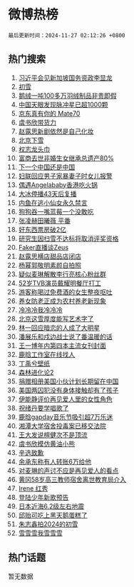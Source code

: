 # 微博热榜

`最后更新时间：2024-11-27 02:12:26 +0800`

## 热门搜索

1. [习近平会见新加坡国务资政李显龙](https://m.weibo.cn/search?containerid=100103type%3D1%26t%3D10%26q%3D%23%E4%B9%A0%E8%BF%91%E5%B9%B3%E4%BC%9A%E8%A7%81%E6%96%B0%E5%8A%A0%E5%9D%A1%E5%9B%BD%E5%8A%A1%E8%B5%84%E6%94%BF%E6%9D%8E%E6%98%BE%E9%BE%99%23&stream_entry_id=51&isnewpage=1&extparam=seat%3D1%26q%3D%2523%25E4%25B9%25A0%25E8%25BF%2591%25E5%25B9%25B3%25E4%25BC%259A%25E8%25A7%2581%25E6%2596%25B0%25E5%258A%25A0%25E5%259D%25A1%25E5%259B%25BD%25E5%258A%25A1%25E8%25B5%2584%25E6%2594%25BF%25E6%259D%258E%25E6%2598%25BE%25E9%25BE%2599%2523%26stream_entry_id%3D51%26c_type%3D51%26filter_type%3Drealtimehot%26cate%3D10103%26pos%3D0%26dgr%3D0%26display_time%3D1732644745%26pre_seqid%3D17326447450360283998031)
1. [初雪](https://m.weibo.cn/search?containerid=100103type%3D1%26t%3D10%26q%3D%E5%88%9D%E9%9B%AA&stream_entry_id=31&isnewpage=1&extparam=seat%3D1%26realpos%3D1%26stream_entry_id%3D31%26lcate%3D5001%26band_rank%3D1%26pos%3D0%26flag%3D16%26q%3D%25E5%2588%259D%25E9%259B%25AA%26dgr%3D0%26c_type%3D31%26cate%3D5001%26filter_type%3Drealtimehot%26display_time%3D1732644745%26pre_seqid%3D17326447450360283998031)
1. [鹅绒一吨100多万羽绒制品非贵即假](https://m.weibo.cn/search?containerid=100103type%3D1%26t%3D10%26q%3D%23%E9%B9%85%E7%BB%92%E4%B8%80%E5%90%A8100%E5%A4%9A%E4%B8%87%E7%BE%BD%E7%BB%92%E5%88%B6%E5%93%81%E9%9D%9E%E8%B4%B5%E5%8D%B3%E5%81%87%23&stream_entry_id=31&isnewpage=1&extparam=seat%3D1%26realpos%3D2%26stream_entry_id%3D31%26lcate%3D5001%26band_rank%3D2%26pos%3D1%26flag%3D0%26q%3D%2523%25E9%25B9%2585%25E7%25BB%2592%25E4%25B8%2580%25E5%2590%25A8100%25E5%25A4%259A%25E4%25B8%2587%25E7%25BE%25BD%25E7%25BB%2592%25E5%2588%25B6%25E5%2593%2581%25E9%259D%259E%25E8%25B4%25B5%25E5%258D%25B3%25E5%2581%2587%2523%26dgr%3D0%26c_type%3D31%26cate%3D5001%26filter_type%3Drealtimehot%26display_time%3D1732644745%26pre_seqid%3D17326447450360283998031)
1. [中国天眼发现脉冲星已超1000颗](https://m.weibo.cn/search?containerid=100103type%3D1%26t%3D10%26q%3D%23%E4%B8%AD%E5%9B%BD%E5%A4%A9%E7%9C%BC%E5%8F%91%E7%8E%B0%E8%84%89%E5%86%B2%E6%98%9F%E5%B7%B2%E8%B6%851000%E9%A2%97%23&stream_entry_id=31&isnewpage=1&extparam=seat%3D1%26realpos%3D3%26stream_entry_id%3D31%26lcate%3D5001%26band_rank%3D3%26pos%3D2%26flag%3D0%26q%3D%2523%25E4%25B8%25AD%25E5%259B%25BD%25E5%25A4%25A9%25E7%259C%25BC%25E5%258F%2591%25E7%258E%25B0%25E8%2584%2589%25E5%2586%25B2%25E6%2598%259F%25E5%25B7%25B2%25E8%25B6%25851000%25E9%25A2%2597%2523%26dgr%3D0%26c_type%3D31%26cate%3D5001%26filter_type%3Drealtimehot%26display_time%3D1732644745%26pre_seqid%3D17326447450360283998031)
1. [京东真有你的 Mate70](https://m.weibo.cn/search?containerid=100103type%3D1%26t%3D10%26q%3D%23%E4%BA%AC%E4%B8%9C%E7%9C%9F%E6%9C%89%E4%BD%A0%E7%9A%84+Mate70%23&stream_entry_id=31&isnewpage=1&extparam=seat%3D1%26stream_entry_id%3D31%26lcate%3D5001%26topic_ad%3D1%26band_rank%3D4%26pos%3D3%26q%3D%2523%25E4%25BA%25AC%25E4%25B8%259C%25E7%259C%259F%25E6%259C%2589%25E4%25BD%25A0%25E7%259A%2584%2520Mate70%2523%26dgr%3D0%26c_type%3D31%26adid%3D266422%26cate%3D5001%26is_ad_pos%3D1%26filter_type%3Drealtimehot%26display_time%3D1732644745%26pre_seqid%3D17326447450360283998031)
1. [虞书欣带货力](https://m.weibo.cn/search?containerid=100103type%3D1%26t%3D10%26q%3D%23%E8%99%9E%E4%B9%A6%E6%AC%A3%E5%B8%A6%E8%B4%A7%E5%8A%9B%23&stream_entry_id=31&isnewpage=1&extparam=seat%3D1%26realpos%3D4%26stream_entry_id%3D31%26lcate%3D5001%26band_rank%3D4%26pos%3D4%26flag%3D0%26q%3D%2523%25E8%2599%259E%25E4%25B9%25A6%25E6%25AC%25A3%25E5%25B8%25A6%25E8%25B4%25A7%25E5%258A%259B%2523%26dgr%3D0%26c_type%3D31%26cate%3D5001%26filter_type%3Drealtimehot%26display_time%3D1732644745%26pre_seqid%3D17326447450360283998031)
1. [赵露思新剧依然是自己化妆](https://m.weibo.cn/search?containerid=100103type%3D1%26t%3D10%26q%3D%23%E8%B5%B5%E9%9C%B2%E6%80%9D%E6%96%B0%E5%89%A7%E4%BE%9D%E7%84%B6%E6%98%AF%E8%87%AA%E5%B7%B1%E5%8C%96%E5%A6%86%23&stream_entry_id=31&isnewpage=1&extparam=seat%3D1%26realpos%3D5%26stream_entry_id%3D31%26lcate%3D5001%26band_rank%3D5%26pos%3D5%26flag%3D0%26q%3D%2523%25E8%25B5%25B5%25E9%259C%25B2%25E6%2580%259D%25E6%2596%25B0%25E5%2589%25A7%25E4%25BE%259D%25E7%2584%25B6%25E6%2598%25AF%25E8%2587%25AA%25E5%25B7%25B1%25E5%258C%2596%25E5%25A6%2586%2523%26dgr%3D0%26c_type%3D31%26cate%3D5001%26filter_type%3Drealtimehot%26display_time%3D1732644745%26pre_seqid%3D17326447450360283998031)
1. [北京下雪](https://m.weibo.cn/search?containerid=100103type%3D1%26t%3D10%26q%3D%E5%8C%97%E4%BA%AC%E4%B8%8B%E9%9B%AA&stream_entry_id=31&isnewpage=1&extparam=seat%3D1%26realpos%3D6%26stream_entry_id%3D31%26lcate%3D5001%26band_rank%3D6%26pos%3D6%26flag%3D16%26q%3D%25E5%258C%2597%25E4%25BA%25AC%25E4%25B8%258B%25E9%259B%25AA%26dgr%3D0%26c_type%3D31%26cate%3D5001%26filter_type%3Drealtimehot%26display_time%3D1732644745%26pre_seqid%3D17326447450360283998031)
1. [权志龙头巾](https://m.weibo.cn/search?containerid=100103type%3D1%26t%3D10%26q%3D%E6%9D%83%E5%BF%97%E9%BE%99%E5%A4%B4%E5%B7%BE&stream_entry_id=31&isnewpage=1&extparam=seat%3D1%26realpos%3D7%26stream_entry_id%3D31%26lcate%3D5001%26band_rank%3D7%26pos%3D7%26flag%3D0%26q%3D%25E6%259D%2583%25E5%25BF%2597%25E9%25BE%2599%25E5%25A4%25B4%25E5%25B7%25BE%26dgr%3D0%26c_type%3D31%26cate%3D5001%26filter_type%3Drealtimehot%26display_time%3D1732644745%26pre_seqid%3D17326447450360283998031)
1. [富商去世非婚生女继承总遗产80%](https://m.weibo.cn/search?containerid=100103type%3D1%26t%3D10%26q%3D%23%E5%AF%8C%E5%95%86%E5%8E%BB%E4%B8%96%E9%9D%9E%E5%A9%9A%E7%94%9F%E5%A5%B3%E7%BB%A7%E6%89%BF%E6%80%BB%E9%81%97%E4%BA%A780%25%23&stream_entry_id=31&isnewpage=1&extparam=seat%3D1%26realpos%3D8%26stream_entry_id%3D31%26lcate%3D5001%26band_rank%3D8%26pos%3D8%26flag%3D0%26q%3D%2523%25E5%25AF%258C%25E5%2595%2586%25E5%258E%25BB%25E4%25B8%2596%25E9%259D%259E%25E5%25A9%259A%25E7%2594%259F%25E5%25A5%25B3%25E7%25BB%25A7%25E6%2589%25BF%25E6%2580%25BB%25E9%2581%2597%25E4%25BA%25A780%2525%2523%26dgr%3D0%26c_type%3D31%26cate%3D5001%26filter_type%3Drealtimehot%26display_time%3D1732644745%26pre_seqid%3D17326447450360283998031)
1. [下一个中国还是中国](https://m.weibo.cn/search?containerid=100103type%3D1%26t%3D10%26q%3D%23%E4%B8%8B%E4%B8%80%E4%B8%AA%E4%B8%AD%E5%9B%BD%E8%BF%98%E6%98%AF%E4%B8%AD%E5%9B%BD%23&stream_entry_id=31&isnewpage=1&extparam=seat%3D1%26realpos%3D9%26stream_entry_id%3D31%26lcate%3D5001%26band_rank%3D9%26pos%3D9%26flag%3D1%26q%3D%2523%25E4%25B8%258B%25E4%25B8%2580%25E4%25B8%25AA%25E4%25B8%25AD%25E5%259B%25BD%25E8%25BF%2598%25E6%2598%25AF%25E4%25B8%25AD%25E5%259B%25BD%2523%26dgr%3D0%26c_type%3D31%26cate%3D5001%26filter_type%3Drealtimehot%26display_time%3D1732644745%26pre_seqid%3D17326447450360283998031)
1. [妇联回应男子家暴妻子时女儿报警](https://m.weibo.cn/search?containerid=100103type%3D1%26t%3D10%26q%3D%23%E5%A6%87%E8%81%94%E5%9B%9E%E5%BA%94%E7%94%B7%E5%AD%90%E5%AE%B6%E6%9A%B4%E5%A6%BB%E5%AD%90%E6%97%B6%E5%A5%B3%E5%84%BF%E6%8A%A5%E8%AD%A6%23&stream_entry_id=31&isnewpage=1&extparam=seat%3D1%26realpos%3D10%26stream_entry_id%3D31%26lcate%3D5001%26band_rank%3D10%26pos%3D10%26flag%3D1%26q%3D%2523%25E5%25A6%2587%25E8%2581%2594%25E5%259B%259E%25E5%25BA%2594%25E7%2594%25B7%25E5%25AD%2590%25E5%25AE%25B6%25E6%259A%25B4%25E5%25A6%25BB%25E5%25AD%2590%25E6%2597%25B6%25E5%25A5%25B3%25E5%2584%25BF%25E6%258A%25A5%25E8%25AD%25A6%2523%26dgr%3D0%26c_type%3D31%26cate%3D5001%26filter_type%3Drealtimehot%26display_time%3D1732644745%26pre_seqid%3D17326447450360283998031)
1. [偶遇Angelababy香港吃火锅](https://m.weibo.cn/search?containerid=100103type%3D1%26t%3D10%26q%3D%23%E5%81%B6%E9%81%87Angelababy%E9%A6%99%E6%B8%AF%E5%90%83%E7%81%AB%E9%94%85%23&stream_entry_id=31&isnewpage=1&extparam=seat%3D1%26realpos%3D11%26stream_entry_id%3D31%26lcate%3D5001%26band_rank%3D11%26pos%3D11%26flag%3D2%26q%3D%2523%25E5%2581%25B6%25E9%2581%2587Angelababy%25E9%25A6%2599%25E6%25B8%25AF%25E5%2590%2583%25E7%2581%25AB%25E9%2594%2585%2523%26dgr%3D0%26c_type%3D31%26cate%3D5001%26filter_type%3Drealtimehot%26display_time%3D1732644745%26pre_seqid%3D17326447450360283998031)
1. [大冰停播43天后复播](https://m.weibo.cn/search?containerid=100103type%3D1%26t%3D10%26q%3D%23%E5%A4%A7%E5%86%B0%E5%81%9C%E6%92%AD43%E5%A4%A9%E5%90%8E%E5%A4%8D%E6%92%AD%23&stream_entry_id=31&isnewpage=1&extparam=seat%3D1%26realpos%3D12%26stream_entry_id%3D31%26lcate%3D5001%26band_rank%3D12%26pos%3D12%26flag%3D0%26q%3D%2523%25E5%25A4%25A7%25E5%2586%25B0%25E5%2581%259C%25E6%2592%25AD43%25E5%25A4%25A9%25E5%2590%258E%25E5%25A4%258D%25E6%2592%25AD%2523%26dgr%3D0%26c_type%3D31%26cate%3D5001%26filter_type%3Drealtimehot%26display_time%3D1732644745%26pre_seqid%3D17326447450360283998031)
1. [内鱼在逃小仙女永久禁言](https://m.weibo.cn/search?containerid=100103type%3D1%26t%3D10%26q%3D%23%E5%86%85%E9%B1%BC%E5%9C%A8%E9%80%83%E5%B0%8F%E4%BB%99%E5%A5%B3%E6%B0%B8%E4%B9%85%E7%A6%81%E8%A8%80%23&stream_entry_id=31&isnewpage=1&extparam=seat%3D1%26realpos%3D13%26stream_entry_id%3D31%26lcate%3D5001%26band_rank%3D13%26pos%3D13%26flag%3D0%26q%3D%2523%25E5%2586%2585%25E9%25B1%25BC%25E5%259C%25A8%25E9%2580%2583%25E5%25B0%258F%25E4%25BB%2599%25E5%25A5%25B3%25E6%25B0%25B8%25E4%25B9%2585%25E7%25A6%2581%25E8%25A8%2580%2523%26dgr%3D0%26c_type%3D31%26cate%3D5001%26filter_type%3Drealtimehot%26display_time%3D1732644745%26pre_seqid%3D17326447450360283998031)
1. [狗狗吞一嘴蓝莓一个没敢吃](https://m.weibo.cn/search?containerid=100103type%3D1%26t%3D10%26q%3D%23%E7%8B%97%E7%8B%97%E5%90%9E%E4%B8%80%E5%98%B4%E8%93%9D%E8%8E%93%E4%B8%80%E4%B8%AA%E6%B2%A1%E6%95%A2%E5%90%83%23&stream_entry_id=31&isnewpage=1&extparam=seat%3D1%26realpos%3D14%26stream_entry_id%3D31%26lcate%3D5001%26band_rank%3D14%26pos%3D14%26flag%3D0%26q%3D%2523%25E7%258B%2597%25E7%258B%2597%25E5%2590%259E%25E4%25B8%2580%25E5%2598%25B4%25E8%2593%259D%25E8%258E%2593%25E4%25B8%2580%25E4%25B8%25AA%25E6%25B2%25A1%25E6%2595%25A2%25E5%2590%2583%2523%26dgr%3D0%26c_type%3D31%26cate%3D5001%26filter_type%3Drealtimehot%26display_time%3D1732644745%26pre_seqid%3D17326447450360283998031)
1. [张凌赫田曦薇 平番](https://m.weibo.cn/search?containerid=100103type%3D1%26t%3D10%26q%3D%E5%BC%A0%E5%87%8C%E8%B5%AB%E7%94%B0%E6%9B%A6%E8%96%87+%E5%B9%B3%E7%95%AA&stream_entry_id=31&isnewpage=1&extparam=seat%3D1%26realpos%3D15%26stream_entry_id%3D31%26lcate%3D5001%26band_rank%3D15%26pos%3D15%26flag%3D0%26q%3D%25E5%25BC%25A0%25E5%2587%258C%25E8%25B5%25AB%25E7%2594%25B0%25E6%259B%25A6%25E8%2596%2587%2520%25E5%25B9%25B3%25E7%2595%25AA%26dgr%3D0%26c_type%3D31%26cate%3D5001%26filter_type%3Drealtimehot%26display_time%3D1732644745%26pre_seqid%3D17326447450360283998031)
1. [好东西票房破2亿](https://m.weibo.cn/search?containerid=100103type%3D1%26t%3D10%26q%3D%23%E5%A5%BD%E4%B8%9C%E8%A5%BF%E7%A5%A8%E6%88%BF%E7%A0%B42%E4%BA%BF%23&stream_entry_id=31&isnewpage=1&extparam=seat%3D1%26realpos%3D16%26stream_entry_id%3D31%26lcate%3D5001%26band_rank%3D16%26pos%3D16%26flag%3D0%26q%3D%2523%25E5%25A5%25BD%25E4%25B8%259C%25E8%25A5%25BF%25E7%25A5%25A8%25E6%2588%25BF%25E7%25A0%25B42%25E4%25BA%25BF%2523%26dgr%3D0%26c_type%3D31%26cate%3D5001%26filter_type%3Drealtimehot%26display_time%3D1732644745%26pre_seqid%3D17326447450360283998031)
1. [研究生因扫雪不达标将取消评奖资格](https://m.weibo.cn/search?containerid=100103type%3D1%26t%3D10%26q%3D%23%E7%A0%94%E7%A9%B6%E7%94%9F%E5%9B%A0%E6%89%AB%E9%9B%AA%E4%B8%8D%E8%BE%BE%E6%A0%87%E5%B0%86%E5%8F%96%E6%B6%88%E8%AF%84%E5%A5%96%E8%B5%84%E6%A0%BC%23&stream_entry_id=31&isnewpage=1&extparam=seat%3D1%26realpos%3D17%26stream_entry_id%3D31%26lcate%3D5001%26band_rank%3D17%26pos%3D17%26flag%3D0%26q%3D%2523%25E7%25A0%2594%25E7%25A9%25B6%25E7%2594%259F%25E5%259B%25A0%25E6%2589%25AB%25E9%259B%25AA%25E4%25B8%258D%25E8%25BE%25BE%25E6%25A0%2587%25E5%25B0%2586%25E5%258F%2596%25E6%25B6%2588%25E8%25AF%2584%25E5%25A5%2596%25E8%25B5%2584%25E6%25A0%25BC%2523%26dgr%3D0%26c_type%3D31%26cate%3D5001%26filter_type%3Drealtimehot%26display_time%3D1732644745%26pre_seqid%3D17326447450360283998031)
1. [Faker直播谈Zeus](https://m.weibo.cn/search?containerid=100103type%3D1%26t%3D10%26q%3D%23Faker%E7%9B%B4%E6%92%AD%E8%B0%88Zeus%23&stream_entry_id=31&isnewpage=1&extparam=seat%3D1%26realpos%3D18%26stream_entry_id%3D31%26lcate%3D5001%26band_rank%3D18%26pos%3D18%26flag%3D0%26q%3D%2523Faker%25E7%259B%25B4%25E6%2592%25AD%25E8%25B0%2588Zeus%2523%26dgr%3D0%26c_type%3D31%26cate%3D5001%26filter_type%3Drealtimehot%26display_time%3D1732644745%26pre_seqid%3D17326447450360283998031)
1. [赵露思横店甜品店闭店](https://m.weibo.cn/search?containerid=100103type%3D1%26t%3D10%26q%3D%23%E8%B5%B5%E9%9C%B2%E6%80%9D%E6%A8%AA%E5%BA%97%E7%94%9C%E5%93%81%E5%BA%97%E9%97%AD%E5%BA%97%23&stream_entry_id=31&isnewpage=1&extparam=seat%3D1%26realpos%3D19%26stream_entry_id%3D31%26lcate%3D5001%26band_rank%3D19%26pos%3D19%26flag%3D0%26q%3D%2523%25E8%25B5%25B5%25E9%259C%25B2%25E6%2580%259D%25E6%25A8%25AA%25E5%25BA%2597%25E7%2594%259C%25E5%2593%2581%25E5%25BA%2597%25E9%2597%25AD%25E5%25BA%2597%2523%26dgr%3D0%26c_type%3D31%26cate%3D5001%26filter_type%3Drealtimehot%26display_time%3D1732644745%26pre_seqid%3D17326447450360283998031)
1. [杨幂郭敬明素颜自拍照](https://m.weibo.cn/search?containerid=100103type%3D1%26t%3D10%26q%3D%23%E6%9D%A8%E5%B9%82%E9%83%AD%E6%95%AC%E6%98%8E%E7%B4%A0%E9%A2%9C%E8%87%AA%E6%8B%8D%E7%85%A7%23&stream_entry_id=31&isnewpage=1&extparam=seat%3D1%26realpos%3D20%26stream_entry_id%3D31%26lcate%3D5001%26band_rank%3D20%26pos%3D20%26flag%3D0%26q%3D%2523%25E6%259D%25A8%25E5%25B9%2582%25E9%2583%25AD%25E6%2595%25AC%25E6%2598%258E%25E7%25B4%25A0%25E9%25A2%259C%25E8%2587%25AA%25E6%258B%258D%25E7%2585%25A7%2523%26dgr%3D0%26c_type%3D31%26cate%3D5001%26filter_type%3Drealtimehot%26display_time%3D1732644745%26pre_seqid%3D17326447450360283998031)
1. [疑似麦琳解散李行亮核心粉丝群](https://m.weibo.cn/search?containerid=100103type%3D1%26t%3D10%26q%3D%23%E7%96%91%E4%BC%BC%E9%BA%A6%E7%90%B3%E8%A7%A3%E6%95%A3%E6%9D%8E%E8%A1%8C%E4%BA%AE%E6%A0%B8%E5%BF%83%E7%B2%89%E4%B8%9D%E7%BE%A4%23&stream_entry_id=31&isnewpage=1&extparam=seat%3D1%26realpos%3D21%26stream_entry_id%3D31%26lcate%3D5001%26band_rank%3D21%26pos%3D21%26flag%3D1%26q%3D%2523%25E7%2596%2591%25E4%25BC%25BC%25E9%25BA%25A6%25E7%2590%25B3%25E8%25A7%25A3%25E6%2595%25A3%25E6%259D%258E%25E8%25A1%258C%25E4%25BA%25AE%25E6%25A0%25B8%25E5%25BF%2583%25E7%25B2%2589%25E4%25B8%259D%25E7%25BE%25A4%2523%26dgr%3D0%26c_type%3D31%26cate%3D5001%26filter_type%3Drealtimehot%26display_time%3D1732644745%26pre_seqid%3D17326447450360283998031)
1. [52岁TVB演员戴耀明餐厅打工](https://m.weibo.cn/search?containerid=100103type%3D1%26t%3D10%26q%3D%2352%E5%B2%81TVB%E6%BC%94%E5%91%98%E6%88%B4%E8%80%80%E6%98%8E%E9%A4%90%E5%8E%85%E6%89%93%E5%B7%A5%23&stream_entry_id=31&isnewpage=1&extparam=seat%3D1%26realpos%3D22%26stream_entry_id%3D31%26lcate%3D5001%26band_rank%3D22%26pos%3D22%26flag%3D0%26q%3D%252352%25E5%25B2%2581TVB%25E6%25BC%2594%25E5%2591%2598%25E6%2588%25B4%25E8%2580%2580%25E6%2598%258E%25E9%25A4%2590%25E5%258E%2585%25E6%2589%2593%25E5%25B7%25A5%2523%26dgr%3D0%26c_type%3D31%26cate%3D5001%26filter_type%3Drealtimehot%26display_time%3D1732644745%26pre_seqid%3D17326447450360283998031)
1. [游客称喝过免费酒的女生整夜呕吐](https://m.weibo.cn/search?containerid=100103type%3D1%26t%3D10%26q%3D%23%E6%B8%B8%E5%AE%A2%E7%A7%B0%E5%96%9D%E8%BF%87%E5%85%8D%E8%B4%B9%E9%85%92%E7%9A%84%E5%A5%B3%E7%94%9F%E6%95%B4%E5%A4%9C%E5%91%95%E5%90%90%23&stream_entry_id=31&isnewpage=1&extparam=seat%3D1%26realpos%3D23%26stream_entry_id%3D31%26lcate%3D5001%26band_rank%3D23%26pos%3D23%26flag%3D0%26q%3D%2523%25E6%25B8%25B8%25E5%25AE%25A2%25E7%25A7%25B0%25E5%2596%259D%25E8%25BF%2587%25E5%2585%258D%25E8%25B4%25B9%25E9%2585%2592%25E7%259A%2584%25E5%25A5%25B3%25E7%2594%259F%25E6%2595%25B4%25E5%25A4%259C%25E5%2591%2595%25E5%2590%2590%2523%26dgr%3D0%26c_type%3D31%26cate%3D5001%26filter_type%3Drealtimehot%26display_time%3D1732644745%26pre_seqid%3D17326447450360283998031)
1. [养女防老正成为农村养老新现象](https://m.weibo.cn/search?containerid=100103type%3D1%26t%3D10%26q%3D%23%E5%85%BB%E5%A5%B3%E9%98%B2%E8%80%81%E6%AD%A3%E6%88%90%E4%B8%BA%E5%86%9C%E6%9D%91%E5%85%BB%E8%80%81%E6%96%B0%E7%8E%B0%E8%B1%A1%23&stream_entry_id=31&isnewpage=1&extparam=seat%3D1%26realpos%3D24%26stream_entry_id%3D31%26lcate%3D5001%26band_rank%3D24%26pos%3D24%26flag%3D0%26q%3D%2523%25E5%2585%25BB%25E5%25A5%25B3%25E9%2598%25B2%25E8%2580%2581%25E6%25AD%25A3%25E6%2588%2590%25E4%25B8%25BA%25E5%2586%259C%25E6%259D%2591%25E5%2585%25BB%25E8%2580%2581%25E6%2596%25B0%25E7%258E%25B0%25E8%25B1%25A1%2523%26dgr%3D0%26c_type%3D31%26cate%3D5001%26filter_type%3Drealtimehot%26display_time%3D1732644745%26pre_seqid%3D17326447450360283998031)
1. [冷冷冷我冷冷冷](https://m.weibo.cn/search?containerid=100103type%3D1%26t%3D10%26q%3D%23%E5%86%B7%E5%86%B7%E5%86%B7%E6%88%91%E5%86%B7%E5%86%B7%E5%86%B7%23&stream_entry_id=31&isnewpage=1&extparam=seat%3D1%26realpos%3D25%26stream_entry_id%3D31%26lcate%3D5001%26band_rank%3D25%26pos%3D25%26flag%3D0%26q%3D%2523%25E5%2586%25B7%25E5%2586%25B7%25E5%2586%25B7%25E6%2588%2591%25E5%2586%25B7%25E5%2586%25B7%25E5%2586%25B7%2523%26dgr%3D0%26c_type%3D31%26cate%3D5001%26filter_type%3Drealtimehot%26display_time%3D1732644745%26pre_seqid%3D17326447450360283998031)
1. [北京这雪厚度能写艺术字了](https://m.weibo.cn/search?containerid=100103type%3D1%26t%3D10%26q%3D%23%E5%8C%97%E4%BA%AC%E8%BF%99%E9%9B%AA%E5%8E%9A%E5%BA%A6%E8%83%BD%E5%86%99%E8%89%BA%E6%9C%AF%E5%AD%97%E4%BA%86%23&stream_entry_id=31&isnewpage=1&extparam=seat%3D1%26realpos%3D26%26stream_entry_id%3D31%26lcate%3D5001%26band_rank%3D26%26pos%3D26%26flag%3D0%26q%3D%2523%25E5%258C%2597%25E4%25BA%25AC%25E8%25BF%2599%25E9%259B%25AA%25E5%258E%259A%25E5%25BA%25A6%25E8%2583%25BD%25E5%2586%2599%25E8%2589%25BA%25E6%259C%25AF%25E5%25AD%2597%25E4%25BA%2586%2523%26dgr%3D0%26c_type%3D31%26cate%3D5001%26filter_type%3Drealtimehot%26display_time%3D1732644745%26pre_seqid%3D17326447450360283998031)
1. [林一回应暗恋的人成了大明星](https://m.weibo.cn/search?containerid=100103type%3D1%26t%3D10%26q%3D%E6%9E%97%E4%B8%80%E5%9B%9E%E5%BA%94%E6%9A%97%E6%81%8B%E7%9A%84%E4%BA%BA%E6%88%90%E4%BA%86%E5%A4%A7%E6%98%8E%E6%98%9F&stream_entry_id=31&isnewpage=1&extparam=seat%3D1%26realpos%3D27%26stream_entry_id%3D31%26lcate%3D5001%26band_rank%3D27%26pos%3D27%26flag%3D0%26q%3D%25E6%259E%2597%25E4%25B8%2580%25E5%259B%259E%25E5%25BA%2594%25E6%259A%2597%25E6%2581%258B%25E7%259A%2584%25E4%25BA%25BA%25E6%2588%2590%25E4%25BA%2586%25E5%25A4%25A7%25E6%2598%258E%25E6%2598%259F%26dgr%3D0%26c_type%3D31%26cate%3D5001%26filter_type%3Drealtimehot%26display_time%3D1732644745%26pre_seqid%3D17326447450360283998031)
1. [潘展乐和戍边战士说了番温暖的话](https://m.weibo.cn/search?containerid=100103type%3D1%26t%3D10%26q%3D%23%E6%BD%98%E5%B1%95%E4%B9%90%E5%92%8C%E6%88%8D%E8%BE%B9%E6%88%98%E5%A3%AB%E8%AF%B4%E4%BA%86%E7%95%AA%E6%B8%A9%E6%9A%96%E7%9A%84%E8%AF%9D%23&stream_entry_id=31&isnewpage=1&extparam=seat%3D1%26realpos%3D28%26stream_entry_id%3D31%26lcate%3D5001%26band_rank%3D28%26pos%3D28%26flag%3D1%26q%3D%2523%25E6%25BD%2598%25E5%25B1%2595%25E4%25B9%2590%25E5%2592%258C%25E6%2588%258D%25E8%25BE%25B9%25E6%2588%2598%25E5%25A3%25AB%25E8%25AF%25B4%25E4%25BA%2586%25E7%2595%25AA%25E6%25B8%25A9%25E6%259A%2596%25E7%259A%2584%25E8%25AF%259D%2523%26dgr%3D0%26c_type%3D31%26cate%3D5001%26filter_type%3Drealtimehot%26display_time%3D1732644745%26pre_seqid%3D17326447450360283998031)
1. [王一博年内第四本主流女刊封面](https://m.weibo.cn/search?containerid=100103type%3D1%26t%3D10%26q%3D%23%E7%8E%8B%E4%B8%80%E5%8D%9A%E5%B9%B4%E5%86%85%E7%AC%AC%E5%9B%9B%E6%9C%AC%E4%B8%BB%E6%B5%81%E5%A5%B3%E5%88%8A%E5%B0%81%E9%9D%A2%23&stream_entry_id=31&isnewpage=1&extparam=seat%3D1%26realpos%3D29%26stream_entry_id%3D31%26lcate%3D5001%26band_rank%3D29%26pos%3D29%26flag%3D1%26q%3D%2523%25E7%258E%258B%25E4%25B8%2580%25E5%258D%259A%25E5%25B9%25B4%25E5%2586%2585%25E7%25AC%25AC%25E5%259B%259B%25E6%259C%25AC%25E4%25B8%25BB%25E6%25B5%2581%25E5%25A5%25B3%25E5%2588%258A%25E5%25B0%2581%25E9%259D%25A2%2523%26dgr%3D0%26c_type%3D31%26cate%3D5001%26filter_type%3Drealtimehot%26display_time%3D1732644745%26pre_seqid%3D17326447450360283998031)
1. [鹿晗工作室在线找人](https://m.weibo.cn/search?containerid=100103type%3D1%26t%3D10%26q%3D%23%E9%B9%BF%E6%99%97%E5%B7%A5%E4%BD%9C%E5%AE%A4%E5%9C%A8%E7%BA%BF%E6%89%BE%E4%BA%BA%23&stream_entry_id=31&isnewpage=1&extparam=seat%3D1%26realpos%3D30%26stream_entry_id%3D31%26lcate%3D5001%26band_rank%3D30%26pos%3D30%26flag%3D0%26q%3D%2523%25E9%25B9%25BF%25E6%2599%2597%25E5%25B7%25A5%25E4%25BD%259C%25E5%25AE%25A4%25E5%259C%25A8%25E7%25BA%25BF%25E6%2589%25BE%25E4%25BA%25BA%2523%26dgr%3D0%26c_type%3D31%26cate%3D5001%26filter_type%3Drealtimehot%26display_time%3D1732644745%26pre_seqid%3D17326447450360283998031)
1. [丁禹兮壁纸](https://m.weibo.cn/search?containerid=100103type%3D1%26t%3D10%26q%3D%E4%B8%81%E7%A6%B9%E5%85%AE%E5%A3%81%E7%BA%B8&stream_entry_id=31&isnewpage=1&extparam=seat%3D1%26realpos%3D31%26stream_entry_id%3D31%26lcate%3D5001%26band_rank%3D31%26pos%3D31%26flag%3D0%26q%3D%25E4%25B8%2581%25E7%25A6%25B9%25E5%2585%25AE%25E5%25A3%2581%25E7%25BA%25B8%26dgr%3D0%26c_type%3D31%26cate%3D5001%26filter_type%3Drealtimehot%26display_time%3D1732644745%26pre_seqid%3D17326447450360283998031)
1. [森林进化论2](https://m.weibo.cn/search?containerid=100103type%3D1%26t%3D10%26q%3D%E6%A3%AE%E6%9E%97%E8%BF%9B%E5%8C%96%E8%AE%BA2&stream_entry_id=31&isnewpage=1&extparam=seat%3D1%26realpos%3D32%26stream_entry_id%3D31%26lcate%3D5001%26band_rank%3D32%26pos%3D32%26flag%3D1%26q%3D%25E6%25A3%25AE%25E6%259E%2597%25E8%25BF%259B%25E5%258C%2596%25E8%25AE%25BA2%26dgr%3D0%26c_type%3D31%26cate%3D5001%26filter_type%3Drealtimehot%26display_time%3D1732644745%26pre_seqid%3D17326447450360283998031)
1. [捐赠相册美国小伙计划长期留在中国](https://m.weibo.cn/search?containerid=100103type%3D1%26t%3D10%26q%3D%23%E6%8D%90%E8%B5%A0%E7%9B%B8%E5%86%8C%E7%BE%8E%E5%9B%BD%E5%B0%8F%E4%BC%99%E8%AE%A1%E5%88%92%E9%95%BF%E6%9C%9F%E7%95%99%E5%9C%A8%E4%B8%AD%E5%9B%BD%23&stream_entry_id=31&isnewpage=1&extparam=seat%3D1%26realpos%3D33%26stream_entry_id%3D31%26lcate%3D5001%26band_rank%3D33%26pos%3D33%26flag%3D0%26q%3D%2523%25E6%258D%2590%25E8%25B5%25A0%25E7%259B%25B8%25E5%2586%258C%25E7%25BE%258E%25E5%259B%25BD%25E5%25B0%258F%25E4%25BC%2599%25E8%25AE%25A1%25E5%2588%2592%25E9%2595%25BF%25E6%259C%259F%25E7%2595%2599%25E5%259C%25A8%25E4%25B8%25AD%25E5%259B%25BD%2523%26dgr%3D0%26c_type%3D31%26cate%3D5001%26filter_type%3Drealtimehot%26display_time%3D1732644745%26pre_seqid%3D17326447450360283998031)
1. [美国两囚犯没有身体接触却有了孩子](https://m.weibo.cn/search?containerid=100103type%3D1%26t%3D10%26q%3D%23%E7%BE%8E%E5%9B%BD%E4%B8%A4%E5%9B%9A%E7%8A%AF%E6%B2%A1%E6%9C%89%E8%BA%AB%E4%BD%93%E6%8E%A5%E8%A7%A6%E5%8D%B4%E6%9C%89%E4%BA%86%E5%AD%A9%E5%AD%90%23&stream_entry_id=31&isnewpage=1&extparam=seat%3D1%26realpos%3D34%26stream_entry_id%3D31%26lcate%3D5001%26band_rank%3D34%26pos%3D34%26flag%3D0%26q%3D%2523%25E7%25BE%258E%25E5%259B%25BD%25E4%25B8%25A4%25E5%259B%259A%25E7%258A%25AF%25E6%25B2%25A1%25E6%259C%2589%25E8%25BA%25AB%25E4%25BD%2593%25E6%258E%25A5%25E8%25A7%25A6%25E5%258D%25B4%25E6%259C%2589%25E4%25BA%2586%25E5%25AD%25A9%25E5%25AD%2590%2523%26dgr%3D0%26c_type%3D31%26cate%3D5001%26filter_type%3Drealtimehot%26display_time%3D1732644745%26pre_seqid%3D17326447450360283998031)
1. [伊能静评价再见爱人里的女性角色](https://m.weibo.cn/search?containerid=100103type%3D1%26t%3D10%26q%3D%E4%BC%8A%E8%83%BD%E9%9D%99%E8%AF%84%E4%BB%B7%E5%86%8D%E8%A7%81%E7%88%B1%E4%BA%BA%E9%87%8C%E7%9A%84%E5%A5%B3%E6%80%A7%E8%A7%92%E8%89%B2&stream_entry_id=31&isnewpage=1&extparam=seat%3D1%26realpos%3D35%26stream_entry_id%3D31%26lcate%3D5001%26band_rank%3D35%26pos%3D35%26flag%3D0%26q%3D%25E4%25BC%258A%25E8%2583%25BD%25E9%259D%2599%25E8%25AF%2584%25E4%25BB%25B7%25E5%2586%258D%25E8%25A7%2581%25E7%2588%25B1%25E4%25BA%25BA%25E9%2587%258C%25E7%259A%2584%25E5%25A5%25B3%25E6%2580%25A7%25E8%25A7%2592%25E8%2589%25B2%26dgr%3D0%26c_type%3D31%26cate%3D5001%26filter_type%3Drealtimehot%26display_time%3D1732644745%26pre_seqid%3D17326447450360283998031)
1. [祝绪丹要学唱歌了](https://m.weibo.cn/search?containerid=100103type%3D1%26t%3D10%26q%3D%E7%A5%9D%E7%BB%AA%E4%B8%B9%E8%A6%81%E5%AD%A6%E5%94%B1%E6%AD%8C%E4%BA%86&stream_entry_id=31&isnewpage=1&extparam=seat%3D1%26realpos%3D36%26stream_entry_id%3D31%26lcate%3D5001%26band_rank%3D36%26pos%3D36%26flag%3D1%26q%3D%25E7%25A5%259D%25E7%25BB%25AA%25E4%25B8%25B9%25E8%25A6%2581%25E5%25AD%25A6%25E5%2594%25B1%25E6%25AD%258C%25E4%25BA%2586%26dgr%3D0%26c_type%3D31%26cate%3D5001%26filter_type%3Drealtimehot%26display_time%3D1732644745%26pre_seqid%3D17326447450360283998031)
1. [鹿晗gapday音乐节吸引超7万乐迷](https://m.weibo.cn/search?containerid=100103type%3D1%26t%3D10%26q%3D%23%E9%B9%BF%E6%99%97gapday%E9%9F%B3%E4%B9%90%E8%8A%82%E5%90%B8%E5%BC%95%E8%B6%857%E4%B8%87%E4%B9%90%E8%BF%B7%23&stream_entry_id=31&isnewpage=1&extparam=seat%3D1%26realpos%3D37%26stream_entry_id%3D31%26lcate%3D5001%26band_rank%3D37%26pos%3D37%26flag%3D1%26q%3D%2523%25E9%25B9%25BF%25E6%2599%2597gapday%25E9%259F%25B3%25E4%25B9%2590%25E8%258A%2582%25E5%2590%25B8%25E5%25BC%2595%25E8%25B6%25857%25E4%25B8%2587%25E4%25B9%2590%25E8%25BF%25B7%2523%26dgr%3D0%26c_type%3D31%26cate%3D5001%26filter_type%3Drealtimehot%26display_time%3D1732644745%26pre_seqid%3D17326447450360283998031)
1. [湘潭大学宿舍投毒案已移交法院](https://m.weibo.cn/search?containerid=100103type%3D1%26t%3D10%26q%3D%23%E6%B9%98%E6%BD%AD%E5%A4%A7%E5%AD%A6%E5%AE%BF%E8%88%8D%E6%8A%95%E6%AF%92%E6%A1%88%E5%B7%B2%E7%A7%BB%E4%BA%A4%E6%B3%95%E9%99%A2%23&stream_entry_id=31&isnewpage=1&extparam=seat%3D1%26realpos%3D38%26stream_entry_id%3D31%26lcate%3D5001%26band_rank%3D38%26pos%3D38%26flag%3D0%26q%3D%2523%25E6%25B9%2598%25E6%25BD%25AD%25E5%25A4%25A7%25E5%25AD%25A6%25E5%25AE%25BF%25E8%2588%258D%25E6%258A%2595%25E6%25AF%2592%25E6%25A1%2588%25E5%25B7%25B2%25E7%25A7%25BB%25E4%25BA%25A4%25E6%25B3%2595%25E9%2599%25A2%2523%26dgr%3D0%26c_type%3D31%26cate%3D5001%26filter_type%3Drealtimehot%26display_time%3D1732644745%26pre_seqid%3D17326447450360283998031)
1. [王大发说檀健次不是顶流](https://m.weibo.cn/search?containerid=100103type%3D1%26t%3D10%26q%3D%23%E7%8E%8B%E5%A4%A7%E5%8F%91%E8%AF%B4%E6%AA%80%E5%81%A5%E6%AC%A1%E4%B8%8D%E6%98%AF%E9%A1%B6%E6%B5%81%23&stream_entry_id=31&isnewpage=1&extparam=seat%3D1%26realpos%3D39%26stream_entry_id%3D31%26lcate%3D5001%26band_rank%3D39%26pos%3D39%26flag%3D0%26q%3D%2523%25E7%258E%258B%25E5%25A4%25A7%25E5%258F%2591%25E8%25AF%25B4%25E6%25AA%2580%25E5%2581%25A5%25E6%25AC%25A1%25E4%25B8%258D%25E6%2598%25AF%25E9%25A1%25B6%25E6%25B5%2581%2523%26dgr%3D0%26c_type%3D31%26cate%3D5001%26filter_type%3Drealtimehot%26display_time%3D1732644745%26pre_seqid%3D17326447450360283998031)
1. [虞书欣模仿黄油小熊](https://m.weibo.cn/search?containerid=100103type%3D1%26t%3D10%26q%3D%23%E8%99%9E%E4%B9%A6%E6%AC%A3%E6%A8%A1%E4%BB%BF%E9%BB%84%E6%B2%B9%E5%B0%8F%E7%86%8A%23&stream_entry_id=31&isnewpage=1&extparam=seat%3D1%26realpos%3D40%26stream_entry_id%3D31%26lcate%3D5001%26band_rank%3D40%26pos%3D40%26flag%3D1%26q%3D%2523%25E8%2599%259E%25E4%25B9%25A6%25E6%25AC%25A3%25E6%25A8%25A1%25E4%25BB%25BF%25E9%25BB%2584%25E6%25B2%25B9%25E5%25B0%258F%25E7%2586%258A%2523%26dgr%3D0%26c_type%3D31%26cate%3D5001%26filter_type%3Drealtimehot%26display_time%3D1732644745%26pre_seqid%3D17326447450360283998031)
1. [辛选致歉](https://m.weibo.cn/search?containerid=100103type%3D1%26t%3D10%26q%3D%23%E8%BE%9B%E9%80%89%E8%87%B4%E6%AD%89%23&stream_entry_id=31&isnewpage=1&extparam=seat%3D1%26realpos%3D41%26stream_entry_id%3D31%26lcate%3D5001%26band_rank%3D41%26pos%3D41%26flag%3D0%26q%3D%2523%25E8%25BE%259B%25E9%2580%2589%25E8%2587%25B4%25E6%25AD%2589%2523%26dgr%3D0%26c_type%3D31%26cate%3D5001%26filter_type%3Drealtimehot%26display_time%3D1732644745%26pre_seqid%3D17326447450360283998031)
1. [余承东称有人转账6万给他](https://m.weibo.cn/search?containerid=100103type%3D1%26t%3D10%26q%3D%23%E4%BD%99%E6%89%BF%E4%B8%9C%E7%A7%B0%E6%9C%89%E4%BA%BA%E8%BD%AC%E8%B4%A66%E4%B8%87%E7%BB%99%E4%BB%96%23&stream_entry_id=31&isnewpage=1&extparam=seat%3D1%26realpos%3D42%26stream_entry_id%3D31%26lcate%3D5001%26band_rank%3D42%26pos%3D42%26flag%3D0%26q%3D%2523%25E4%25BD%2599%25E6%2589%25BF%25E4%25B8%259C%25E7%25A7%25B0%25E6%259C%2589%25E4%25BA%25BA%25E8%25BD%25AC%25E8%25B4%25A66%25E4%25B8%2587%25E7%25BB%2599%25E4%25BB%2596%2523%26dgr%3D0%26c_type%3D31%26cate%3D5001%26filter_type%3Drealtimehot%26display_time%3D1732644745%26pre_seqid%3D17326447450360283998031)
1. [对麦琳的声讨不应是再见爱人的看点](https://m.weibo.cn/search?containerid=100103type%3D1%26t%3D10%26q%3D%23%E5%AF%B9%E9%BA%A6%E7%90%B3%E7%9A%84%E5%A3%B0%E8%AE%A8%E4%B8%8D%E5%BA%94%E6%98%AF%E5%86%8D%E8%A7%81%E7%88%B1%E4%BA%BA%E7%9A%84%E7%9C%8B%E7%82%B9%23&stream_entry_id=31&isnewpage=1&extparam=seat%3D1%26realpos%3D43%26stream_entry_id%3D31%26lcate%3D5001%26band_rank%3D43%26pos%3D43%26flag%3D0%26q%3D%2523%25E5%25AF%25B9%25E9%25BA%25A6%25E7%2590%25B3%25E7%259A%2584%25E5%25A3%25B0%25E8%25AE%25A8%25E4%25B8%258D%25E5%25BA%2594%25E6%2598%25AF%25E5%2586%258D%25E8%25A7%2581%25E7%2588%25B1%25E4%25BA%25BA%25E7%259A%2584%25E7%259C%258B%25E7%2582%25B9%2523%26dgr%3D0%26c_type%3D31%26cate%3D5001%26filter_type%3Drealtimehot%26display_time%3D1732644745%26pre_seqid%3D17326447450360283998031)
1. [黄冈58岁高三教师宿舍离世教育局介入](https://m.weibo.cn/search?containerid=100103type%3D1%26t%3D10%26q%3D%23%E9%BB%84%E5%86%8858%E5%B2%81%E9%AB%98%E4%B8%89%E6%95%99%E5%B8%88%E5%AE%BF%E8%88%8D%E7%A6%BB%E4%B8%96%E6%95%99%E8%82%B2%E5%B1%80%E4%BB%8B%E5%85%A5%23&stream_entry_id=31&isnewpage=1&extparam=seat%3D1%26realpos%3D44%26stream_entry_id%3D31%26lcate%3D5001%26band_rank%3D44%26pos%3D44%26flag%3D0%26q%3D%2523%25E9%25BB%2584%25E5%2586%258858%25E5%25B2%2581%25E9%25AB%2598%25E4%25B8%2589%25E6%2595%2599%25E5%25B8%2588%25E5%25AE%25BF%25E8%2588%258D%25E7%25A6%25BB%25E4%25B8%2596%25E6%2595%2599%25E8%2582%25B2%25E5%25B1%2580%25E4%25BB%258B%25E5%2585%25A5%2523%26dgr%3D0%26c_type%3D31%26cate%3D5001%26filter_type%3Drealtimehot%26display_time%3D1732644745%26pre_seqid%3D17326447450360283998031)
1. [Irene 红秀](https://m.weibo.cn/search?containerid=100103type%3D1%26t%3D10%26q%3DIrene+%E7%BA%A2%E7%A7%80&stream_entry_id=31&isnewpage=1&extparam=seat%3D1%26realpos%3D45%26stream_entry_id%3D31%26lcate%3D5001%26band_rank%3D45%26pos%3D45%26flag%3D0%26q%3DIrene%2520%25E7%25BA%25A2%25E7%25A7%2580%26dgr%3D0%26c_type%3D31%26cate%3D5001%26filter_type%3Drealtimehot%26display_time%3D1732644745%26pre_seqid%3D17326447450360283998031)
1. [登陆少年新歌预告](https://m.weibo.cn/search?containerid=100103type%3D1%26t%3D10%26q%3D%23%E7%99%BB%E9%99%86%E5%B0%91%E5%B9%B4%E6%96%B0%E6%AD%8C%E9%A2%84%E5%91%8A%23&stream_entry_id=31&isnewpage=1&extparam=seat%3D1%26realpos%3D46%26stream_entry_id%3D31%26lcate%3D5001%26band_rank%3D46%26pos%3D46%26flag%3D1%26q%3D%2523%25E7%2599%25BB%25E9%2599%2586%25E5%25B0%2591%25E5%25B9%25B4%25E6%2596%25B0%25E6%25AD%258C%25E9%25A2%2584%25E5%2591%258A%2523%26dgr%3D0%26c_type%3D31%26cate%3D5001%26filter_type%3Drealtimehot%26display_time%3D1732644745%26pre_seqid%3D17326447450360283998031)
1. [日本近海6.2级左右地震](https://m.weibo.cn/search?containerid=100103type%3D1%26t%3D10%26q%3D%23%E6%97%A5%E6%9C%AC%E8%BF%91%E6%B5%B76.2%E7%BA%A7%E5%B7%A6%E5%8F%B3%E5%9C%B0%E9%9C%87%23&stream_entry_id=31&isnewpage=1&extparam=seat%3D1%26realpos%3D47%26stream_entry_id%3D31%26lcate%3D5001%26band_rank%3D47%26pos%3D47%26flag%3D0%26q%3D%2523%25E6%2597%25A5%25E6%259C%25AC%25E8%25BF%2591%25E6%25B5%25B76.2%25E7%25BA%25A7%25E5%25B7%25A6%25E5%258F%25B3%25E5%259C%25B0%25E9%259C%2587%2523%26dgr%3D0%26c_type%3D31%26cate%3D5001%26filter_type%3Drealtimehot%26display_time%3D1732644745%26pre_seqid%3D17326447450360283998031)
1. [邱贻可吃上黑天鹅蛋糕了](https://m.weibo.cn/search?containerid=100103type%3D1%26t%3D10%26q%3D%E9%82%B1%E8%B4%BB%E5%8F%AF%E5%90%83%E4%B8%8A%E9%BB%91%E5%A4%A9%E9%B9%85%E8%9B%8B%E7%B3%95%E4%BA%86&stream_entry_id=31&isnewpage=1&extparam=seat%3D1%26realpos%3D48%26stream_entry_id%3D31%26lcate%3D5001%26band_rank%3D48%26pos%3D48%26flag%3D0%26q%3D%25E9%2582%25B1%25E8%25B4%25BB%25E5%258F%25AF%25E5%2590%2583%25E4%25B8%258A%25E9%25BB%2591%25E5%25A4%25A9%25E9%25B9%2585%25E8%259B%258B%25E7%25B3%2595%25E4%25BA%2586%26dgr%3D0%26c_type%3D31%26cate%3D5001%26filter_type%3Drealtimehot%26display_time%3D1732644745%26pre_seqid%3D17326447450360283998031)
1. [朱志鑫拍2024的初雪](https://m.weibo.cn/search?containerid=100103type%3D1%26t%3D10%26q%3D%23%E6%9C%B1%E5%BF%97%E9%91%AB%E6%8B%8D2024%E7%9A%84%E5%88%9D%E9%9B%AA%23&stream_entry_id=31&isnewpage=1&extparam=seat%3D1%26realpos%3D49%26stream_entry_id%3D31%26lcate%3D5001%26band_rank%3D49%26pos%3D49%26flag%3D0%26q%3D%2523%25E6%259C%25B1%25E5%25BF%2597%25E9%2591%25AB%25E6%258B%258D2024%25E7%259A%2584%25E5%2588%259D%25E9%259B%25AA%2523%26dgr%3D0%26c_type%3D31%26cate%3D5001%26filter_type%3Drealtimehot%26display_time%3D1732644745%26pre_seqid%3D17326447450360283998031)
1. [雪雪雪我雪雪雪](https://m.weibo.cn/search?containerid=100103type%3D1%26t%3D10%26q%3D%23%E9%9B%AA%E9%9B%AA%E9%9B%AA%E6%88%91%E9%9B%AA%E9%9B%AA%E9%9B%AA%23&stream_entry_id=31&isnewpage=1&extparam=seat%3D1%26realpos%3D50%26stream_entry_id%3D31%26lcate%3D5001%26band_rank%3D50%26pos%3D50%26flag%3D0%26q%3D%2523%25E9%259B%25AA%25E9%259B%25AA%25E9%259B%25AA%25E6%2588%2591%25E9%259B%25AA%25E9%259B%25AA%25E9%259B%25AA%2523%26dgr%3D0%26c_type%3D31%26cate%3D5001%26filter_type%3Drealtimehot%26display_time%3D1732644745%26pre_seqid%3D17326447450360283998031)

## 热门话题

暂无数据
